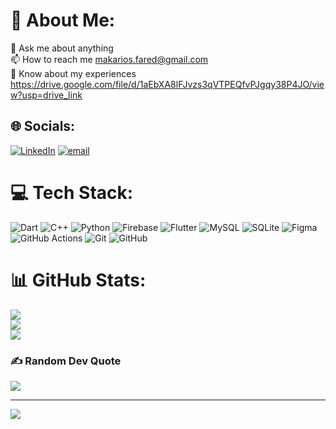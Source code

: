 # 💫 About Me:
💬 Ask me about anything<br>📫 How to reach me makarios.fared@gmail.com<br>📄 Know about my experiences https://drive.google.com/file/d/1aEbXA8lFJvzs3qVTPEQfvPJgqy38P4JO/view?usp=drive_link


## 🌐 Socials:
[![LinkedIn](https://img.shields.io/badge/LinkedIn-%230077B5.svg?logo=linkedin&logoColor=white)](https://linkedin.com/in/makarios-fared-20aa0a250) [![email](https://img.shields.io/badge/Email-D14836?logo=gmail&logoColor=white)](mailto:makarios.fared@gmail.com) 

# 💻 Tech Stack:
![Dart](https://img.shields.io/badge/dart-%230175C2.svg?style=for-the-badge&logo=dart&logoColor=white) ![C++](https://img.shields.io/badge/c++-%2300599C.svg?style=for-the-badge&logo=c%2B%2B&logoColor=white) ![Python](https://img.shields.io/badge/python-3670A0?style=for-the-badge&logo=python&logoColor=ffdd54) ![Firebase](https://img.shields.io/badge/firebase-%23039BE5.svg?style=for-the-badge&logo=firebase) ![Flutter](https://img.shields.io/badge/Flutter-%2302569B.svg?style=for-the-badge&logo=Flutter&logoColor=white) ![MySQL](https://img.shields.io/badge/mysql-4479A1.svg?style=for-the-badge&logo=mysql&logoColor=white) ![SQLite](https://img.shields.io/badge/sqlite-%2307405e.svg?style=for-the-badge&logo=sqlite&logoColor=white) ![Figma](https://img.shields.io/badge/figma-%23F24E1E.svg?style=for-the-badge&logo=figma&logoColor=white) ![GitHub Actions](https://img.shields.io/badge/github%20actions-%232671E5.svg?style=for-the-badge&logo=githubactions&logoColor=white) ![Git](https://img.shields.io/badge/git-%23F05033.svg?style=for-the-badge&logo=git&logoColor=white) ![GitHub](https://img.shields.io/badge/github-%23121011.svg?style=for-the-badge&logo=github&logoColor=white)
# 📊 GitHub Stats:
![](https://github-readme-stats.vercel.app/api?username=MakariosFared&theme=dark&hide_border=false&include_all_commits=true&count_private=true)<br/>
![](https://nirzak-streak-stats.vercel.app/?user=MakariosFared&theme=dark&hide_border=false)<br/>
![](https://github-readme-stats.vercel.app/api/top-langs/?username=MakariosFared&theme=dark&hide_border=false&include_all_commits=true&count_private=true&layout=compact)

### ✍️ Random Dev Quote
![](https://quotes-github-readme.vercel.app/api?type=vetical&theme=radical)

---
[![](https://visitcount.itsvg.in/api?id=MakariosFared&icon=8&color=0)](https://visitcount.itsvg.in)

<!-- Proudly created with GPRM ( https://gprm.itsvg.in ) -->
